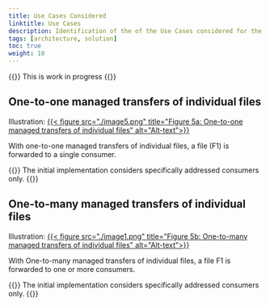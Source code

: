 ```yaml
---
title: Use Cases Considered
linktitle: Use Cases
description: Identification of the of the Use Cases considered for the Altinn 3 Broker foundation architecture description.
tags: [architecture, solution]
toc: true
weight: 10
---
```


{{<notice warning>}} <!-- info -->
This is work in progress
{{</notice>}}

## One-to-one managed transfers of individual files
Illustration:
[{{< figure src="./image5.png" title="Figure 5a: One-to-one managed transfers of individual files" alt="Alt-text">}}](https://www.vg.no)

With one-to-one managed transfers of individual files, a file (F1) is forwarded to a single consumer.

{{<notice info>}} <!-- info -->
The initial implementation considers specifically addressed consumers only.
{{</notice>}}


## One-to-many managed transfers of individual files
Illustration:
[{{< figure src="./image1.png" title="Figure 5b: One-to-many managed transfers of individual files" alt="Alt-text">}}](https://www.vg.no)

With One-to-many managed transfers of individual files, a file F1 is forwarded to one or more consumers.

{{<notice info>}} <!-- info -->
The initial implementation considers specifically addressed consumers only.
{{</notice>}}



